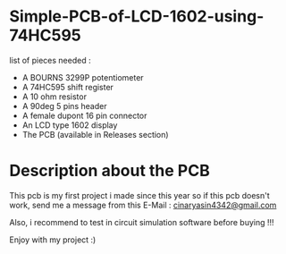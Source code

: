 # Simple-PCB-of-LCD-1602-using-74HC595
list of pieces needed :

* A BOURNS 3299P potentiometer
* A 74HC595 shift register
* A 10 ohm resistor
* A 90deg 5 pins header
* A female dupont 16 pin connector
* An LCD type 1602 display
* The PCB (available in Releases section)

# Description about the PCB

This pcb is my first project i made since this year so if this pcb doesn't work, send me a message from this E-Mail :
cinaryasin4342@gmail.com

Also, i recommend to test in circuit simulation software before buying !!!

Enjoy with my project :)
